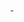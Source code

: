 <div id="badges" align="center">
  <a href= "https://vk.com/sempiternal89">
    <img scr = "https://img.shields.io/badge/VK-blue?style=for-the-badge&logo=VK&logoColor=white" alt "VK Badge" />
  </a>

  <a href= "https://mail.google.com/mail/u/1/#inbox">
    <img scr = "https://img.shields.io/badge/EMAIL-red?style=for-the-badge&logo=Gmail&logoColor=white" alt "Email Badge" />
      </a>
  </div>

<div id="viewproof" align="center" >
  <img scr = "https://komarev.com/ghpvc/?username=Samurai214567&style=flat-square&color=blue"/>
</div>
